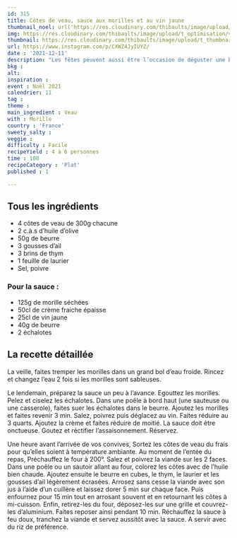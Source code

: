 ```yaml
---
id: 315
title: Côtes de veau, sauce aux morilles et au vin jaune
thumbnail_noel: url('https://res.cloudinary.com/thibaults/image/upload/t_carre/v1639245608/Recipes/20211211_cotes_veau_morilles.jpg')
img: https://res.cloudinary.com/thibaults/image/upload/t_optimisation/v1639245608/Recipes/20211211_cotes_veau_morilles.jpg
thumbnail: https://res.cloudinary.com/thibaults/image/upload/t_thumbnail_josie/v1639245608/Recipes/20211211_cotes_veau_morilles.jpg
url: https://www.instagram.com/p/CXWZ4JyIUYZ/
date : '2021-12-11'
description: "Les fêtes peuvent aussi être l’occasion de déguster une belle pièce de viande."
bkg : 
alt: 
inspiration : 
event : Noël 2021
calendrier: 11
tag : 
theme :
main_ingredient : Veau
with : Morille
country : 'France'
sweety_salty : 
veggie : 
difficulty : Facile
recipeYield : 4 à 6 personnes
time : 100
recipeCategory : 'Plat'
published : 1

---
```


## Tous les ingrédients
 - 4 côtes de veau de 300g chacune
 - 2 c.à.s d’huile d’olive
 - 50g de beurre
 - 3 gousses d’ail
 - 3 brins de thym
 - 1 feuille de laurier
 - Sel, poivre

### Pour la sauce :
 - 125g de morille séchées
 - 50cl de crème fraiche épaisse
 - 25cl de vin jaune
 - 40g de beurre
 - 2 échalotes


## La recette détaillée
La veille, faites tremper les morilles dans un grand bol d’eau froide. Rincez et changez l’eau 2 fois si les morilles sont sableuses.

Le lendemain, préparez la sauce un peu à l’avance. Egouttez les morilles. Pelez et ciselez les échalotes. Dans une poêle à bord haut (une sauteuse ou une casserole), faites suer les échalotes dans le beurre. Ajoutez les morilles et faites revenir 3 min. Salez, poivrez puis déglacez au vin. Faites réduire au 3 quarts. Ajoutez la crème et faites réduire de moitié. La sauce doit être onctueuse. Goutez et réctifier l’assaisonnement. Réservez.

Une heure avant l’arrivée de vos convives, Sortez les côtes de veau du frais pour qu’elles soient à température ambiante. Au moment de l’entée du repas, Préchauffez le four à 200°. Salez et poivrez la viande sur les 2 faces. Dans une poêle ou un sautoir allant au four, colorez les côtes avec de l’huile bien chaude. Ajoutez ensuite le beurre en cubes, le thym, le laurier et les gousses d’ail légèrement écrasées. Arrosez sans cesse la viande avec son jus à l’aide d’un cuillère et laissez dorer 5 min sur chaque face. Puis enfournez pour 15 min tout en arrosant souvent et en retournant les côtes à mi-cuisson. Enfin, retirez-les du four, déposez-les sur une grille et couvrez-les d’aluminium. Faites reposer ainsi pendant 10 min. Réchauffez la sauce à feu doux, tranchez la viande et servez aussitôt avec la sauce. A servir avec du riz de préférence.